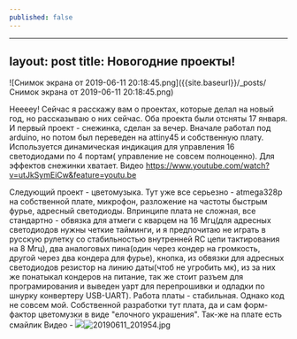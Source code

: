 ```yaml
---
published: false
---
```


---
layout: post
title: Новогодние проекты!
---


![Снимок экрана от 2019-06-11 20:18:45.png]({{site.baseurl}}/_posts/Снимок экрана от 2019-06-11 20:18:45.png)

Heeeey! Сейчас я расскажу вам о проектах, которые делал на новый год, но рассказываю о них сейчас. Оба проекта были отсняты 17 января.
И первый проект - снежинка, сделан за вечер. Вначале работал под arduino, но потом был переведен на attiny45 и собственную плату. Используется динамическая индикация для управления 16 светодиодами по 4 портам( управление не совсем полноценно). Для эффектов снежинки хватает.
Видео https://www.youtube.com/watch?v=utJkSymEiCw&feature=youtu.be


Следующий проект  - цветомузыка. Тут уже все серьезно - atmega328p на собственной плате, микрофон, разложение на частоты быстрым фурье, адресный светодиоды. Впринципе плата не сложная, все стандартно  - обвязка для атмеги с кварцем на 16 Мгц(для адресных светодиодов нужны четкие тайминги, и я предпочитаю не играть в русскую рулетку со стабильностью внутренней RC цепи тактирования на 8 Мгц), два аналоговых пина(один через кондер на громкость, другой через два кондера для фурье), кнопка, из обвязки для адресных светодиодов резистор на линию даты(чтоб не угробить мк), из за них же понатыкал кондеров на питание, так же стоит разъем для програмирования и выведен уарт для перепрошивки и одладки по шнурку конвертеру USB-UART). Работа платы - стабильная. Однако код не совсем мой. Собственной разработки тут плата, да и сам форм-фактор цветомузки в виде "елочного украшения". Так-же на плате есть смайлик
Видео - 
![]({{site.baseurl}}/_posts/20190611_201954.jpg)![20190611_201954.jpg]({{site.baseurl}}/_posts/20190611_201954.jpg)

